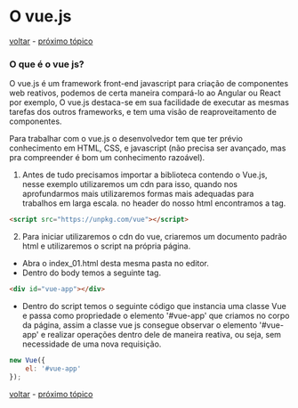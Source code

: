 # O vue.js 
[voltar](https://github.com/CleverMatias/vueJsPlayList#tutorial-vue-js-por-matias-web-dev) - [próximo tópico](https://github.com/CleverMatias/vueJsPlayList/tree/master/P1_vue_instance#vue-instance)

### O que é o vue js?

O vue.js é um framework front-end javascript para criação de componentes web reativos, podemos de certa maneira compará-lo ao Angular ou React por exemplo, O vue.js destaca-se em sua facilidade de executar as mesmas tarefas dos outros frameworks, e tem uma visão de reaproveitamento de componentes.

Para trabalhar com o vue.js o desenvolvedor tem que ter prévio conhecimento em HTML, CSS, e javascript (não precisa ser avançado, mas pra compreender é bom um conhecimento razoável).
1. Antes de tudo precisamos importar a biblioteca contendo o Vue.js, nesse exemplo utilizaremos um cdn para isso, quando nos aprofundarmos mais utilizaremos formas mais adequadas para trabalhos em larga escala. no header do nosso html encontramos a tag.
```html
<script src="https://unpkg.com/vue"></script>
```
2. Para iniciar utilizaremos o cdn do vue, criaremos um documento padrão html e utilizaremos o script na própria página.
* Abra o index_01.html desta mesma pasta no editor.
* Dentro do body temos a seguinte tag.
```html
<div id="vue-app"></div>
```
* Dentro do script temos o seguinte código que instancia uma classe Vue e passa como propriedade o elemento '#vue-app' que criamos no corpo da página, assim a classe vue js consegue observar o elemento '#vue-app' e realizar operações dentro dele de maneira reativa, ou seja, sem necessidade de uma nova requisição.
```javascript
new Vue({
	el: '#vue-app'
});
```

[voltar](https://github.com/CleverMatias/vueJsPlayList#tutorial-vue-js-por-matias-web-dev) - [próximo tópico](https://github.com/CleverMatias/vueJsPlayList/tree/master/P1_vue_instance#vue-instance)